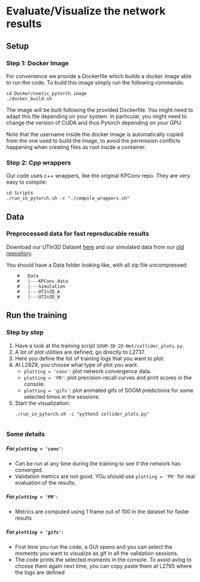
# Evaluate/Visualize the network results

## Setup 

### Step 1: Docker Image

For convenience we provide a Dockerfile which builds a docker image able to run the code. To build this image simply run the following commands:

```
cd Docker/noetic_pytorch_image
./docker_build.sh
```

The image will be built following the provided Dockerfile. You might need to adapt this file depending on your system. In particular, you might need to change the version of CUDA and thus Pytorch depending on your GPU.

Note that the username inside the docker image is automatically copied from the one used to build the image, to avoid the permission conflicts happening when creating files as root inside a container.


### Step 2: Cpp wrappers 

Our code uses c++ wrappers, like the original KPConv repo. They are very easy to compile:

```
cd Scripts
./run_in_pytorch.sh -c "./compile_wrappers.sh"
```

## Data

### Preprocessed data for fast reproducable results

Download our UTIn3D Dataset [here](https://github.com/utiasASRL/UTIn3D) and our simulated data from our [old repository](https://github.com/utiasASRL/Deep-Collison-Checker).

You should have a Data folder looking like, with all zip file uncompressed:

```
    #   Data
    #   |---KPConv_data
    #   |---Simulation
    #   |---UTIn3D_A
    #   |---UTIn3D_H
```

## Run the training

### Step by step

1) Have a look at the training script `SOGM-3D-2D-Net/collider_plots.py`.
2) A lot of plot utilities are defined, go directly to L2737.
3) Here you define the list of training logs that you want to plot.
4) At L2829, you choose what type of plot you want.
    - `plotting = 'conv'`: plot network convergence data. 
    - `plotting = 'PR'`: plot precision-recall curves and print scores in the console.
    - `plotting = 'gifs'`: plot animated gifs of SOGM predictions for some selected times in the sessions. 
5) Start the visualization:
   ```
   ./run_in_pytorch.sh -c "python3 collider_plots.py"


### Some details

##### For `plotting = 'conv'`:
- Can be run at any time during the training to see if the network has converged.
- Validation metrics are not good. YOu should use `plotting = 'PR'` for real evaluation of the results.

##### For `plotting = 'PR'`:
- Metrics are computed using 1 frame out of 100 in the dataset for faster results

##### For `plotting = 'gifs'`:
- First time you run the code, a GUI opens and you can select the moments you want to visualize as gif in all the validation sessions.
- The code prints the selected moments in the console. To avoid aving to choose them again next time, you can copy paste them at L2765 where the logs are defined

